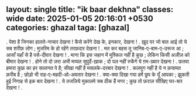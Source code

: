 layout: single
title:  "ik baar dekhna"
classes: wide
date:   2025-01-05 20:16:01 +0530
categories: ghazal 
taga: [ghazal]
---

.
पेशा है जिनका हालते-नाचार देखना !
कैसे करेंगे देख के, इनकार,  देखना !
.
ख़ुद पर जो बात आई तो ये सब शरीफ़ लोग ;
मुजरिम के हो रहेंगे तरफ़दार देखना !
.
मत कर बहस तू जानिब-ए-बाम-ए-उरूज आ ;
आसाँ यहाँ से है पसे-दीवार देखना !
.
माना कि इस जहान में मुश्किल नहीं है कुछ ;
लेकिन किसी अज़ीज़ को बीमार देखना !
.
होने तो दो ज़रा अभी मय्यत सुपुर्दे-ख़ाक ;
दो पल नहीं रुकेंगे ये ग़म-ख़्वार देखना !
.
फ़तवा हमारा कुफ़्र का हर सल्तनत पे है; 
सीखा नहीं है मसलके-दरबार देखना !
.
कलयुग नहीं है ये न क़यामत क़रीब है ;
छोड़ो भी राह-ए-महदी-ओ-अवतार देखना !
.
क्या-क्या दिखा गया हमें छुप के यूँ आपका ;
झुकती हुई निगाह से इक बार देखना !
.
ये तजज़िये मुकालमे सब ठीक हैं मगर ;
कुछ तो फ़राज़ सीखिए घर-बार देखना !
.
